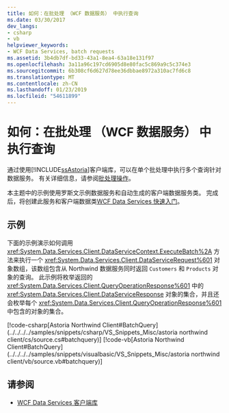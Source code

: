 ```yaml
---
title: 如何：在批处理 （WCF 数据服务） 中执行查询
ms.date: 03/30/2017
dev_langs:
- csharp
- vb
helpviewer_keywords:
- WCF Data Services, batch requests
ms.assetid: 3b4db7df-bd33-43a1-8ea4-63a18e131f97
ms.openlocfilehash: 3a11a96c197cd6905d8e80fac5c869a9c5c374e3
ms.sourcegitcommit: 6b308cf6d627d78ee36dbbae8972a310ac7fd6c8
ms.translationtype: MT
ms.contentlocale: zh-CN
ms.lasthandoff: 01/23/2019
ms.locfileid: "54611899"
---
```

# <a name="how-to-execute-queries-in-a-batch-wcf-data-services"></a>如何：在批处理 （WCF 数据服务） 中执行查询
通过使用[!INCLUDE[ssAstoria](../../../../includes/ssastoria-md.md)]客户端库，可以在单个批处理中执行多个查询针对数据服务。 有关详细信息，请参阅[批处理操作](../../../../docs/framework/data/wcf/batching-operations-wcf-data-services.md)。  
  
 本主题中的示例使用罗斯文示例数据服务和自动生成的客户端数据服务类。 完成后，将创建此服务和客户端数据类[WCF Data Services 快速入门](../../../../docs/framework/data/wcf/quickstart-wcf-data-services.md)。  
  
## <a name="example"></a>示例  
 下面的示例演示如何调用 <xref:System.Data.Services.Client.DataServiceContext.ExecuteBatch%2A> 方法来执行一个 <xref:System.Data.Services.Client.DataServiceRequest%601> 对象数组，该数组包含从 Northwind 数据服务同时返回 `Customers` 和 `Products` 对象的查询。 此示例将枚举返回的 <xref:System.Data.Services.Client.QueryOperationResponse%601> 中的 <xref:System.Data.Services.Client.DataServiceResponse> 对象的集合，并且还会枚举每个 <xref:System.Data.Services.Client.QueryOperationResponse%601> 中包含的对象的集合。  
  
 [!code-csharp[Astoria Northwind Client#BatchQuery](../../../../samples/snippets/csharp/VS_Snippets_Misc/astoria northwind client/cs/source.cs#batchquery)]
 [!code-vb[Astoria Northwind Client#BatchQuery](../../../../samples/snippets/visualbasic/VS_Snippets_Misc/astoria northwind client/vb/source.vb#batchquery)]  
  
## <a name="see-also"></a>请参阅
- [WCF Data Services 客户端库](../../../../docs/framework/data/wcf/wcf-data-services-client-library.md)
